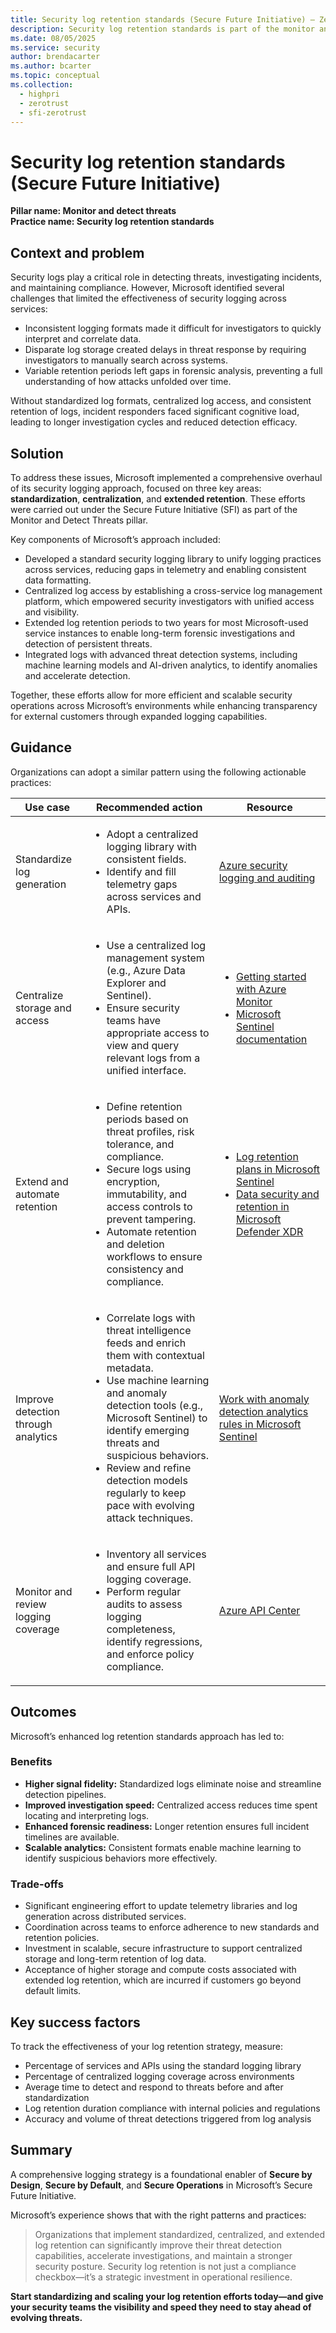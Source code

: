 ```yaml
---
title: Security log retention standards (Secure Future Initiative) – Zero Trust
description: Security log retention standards is part of the monitor and detect threats pillar of the Secure Future Initiative (SFI), focusing on standardizing, centralizing, and extending Microsoft's logging processes.
ms.date: 08/05/2025
ms.service: security
author: brendacarter
ms.author: bcarter
ms.topic: conceptual
ms.collection: 
  - highpri
  - zerotrust
  - sfi-zerotrust
---
```


# Security log retention standards (Secure Future Initiative)

**Pillar name: Monitor and detect threats**<br>
**Practice name: Security log retention standards** 

## Context and problem

Security logs play a critical role in detecting threats, investigating incidents, and maintaining compliance. However, Microsoft identified several challenges that limited the effectiveness of security logging across services:

- Inconsistent logging formats made it difficult for investigators to quickly interpret and correlate data.
- Disparate log storage created delays in threat response by requiring investigators to manually search across systems.
- Variable retention periods left gaps in forensic analysis, preventing a full understanding of how attacks unfolded over time.

Without standardized log formats, centralized log access, and consistent retention of logs, incident responders faced significant cognitive load, leading to longer investigation cycles and reduced detection efficacy.

## Solution

To address these issues, Microsoft implemented a comprehensive overhaul of its security logging approach, focused on three key areas: **standardization**, **centralization**, and **extended retention**. These efforts were carried out under the Secure Future Initiative (SFI) as part of the Monitor and Detect Threats pillar.

Key components of Microsoft’s approach included:

- Developed a standard security logging library to unify logging practices across services, reducing gaps in telemetry and enabling consistent data formatting.
- Centralized log access by establishing a cross-service log management platform, which empowered security investigators with unified access and visibility.
- Extended log retention periods to two years for most Microsoft-used service instances to enable long-term forensic investigations and detection of persistent threats.
- Integrated logs with advanced threat detection systems, including machine learning models and AI-driven analytics, to identify anomalies and accelerate detection.

Together, these efforts allow for more efficient and scalable security operations across Microsoft’s environments while enhancing transparency for external customers through expanded logging capabilities.

## Guidance

Organizations can adopt a similar pattern using the following actionable practices:

|Use case|Recommended action |Resource |
|---|---|---|
| Standardize log generation   |<ul><li>Adopt a centralized logging library with consistent fields.</li><li>Identify and fill telemetry gaps across services and APIs.</li></ul> | [Azure security logging and auditing](/azure/security/fundamentals/log-audit)  |
| Centralize storage and access   | <ul><li>Use a centralized log management system (e.g., Azure Data Explorer and Sentinel).</li><li>Ensure security teams have appropriate access to view and query relevant logs from a unified interface.</li></ul> | <ul><li><a href="/azure/azure-monitor/">Getting started with Azure Monitor</a></li><li><a href="/azure/sentinel/">Microsoft Sentinel documentation</a></li></ul> |
| Extend and automate retention    | <ul><li>Define retention periods based on threat profiles, risk tolerance, and compliance.</li><li>Secure logs using encryption, immutability, and access controls to prevent tampering.</li><li>Automate retention and deletion workflows to ensure consistency and compliance.</li></ul> | <ul><li><a href="/azure/sentinel/log-plans">Log retention plans in Microsoft Sentinel</a></li><li><a href="/defender-xdr/data-privacy">Data security and retention in Microsoft Defender XDR</a></li></ul> |
| Improve detection through analytics   | <ul><li>Correlate logs with threat intelligence feeds and enrich them with contextual metadata.</li><li>Use machine learning and anomaly detection tools (e.g., Microsoft Sentinel) to identify emerging threats and suspicious behaviors.</li><li>Review and refine detection models regularly to keep pace with evolving attack techniques.</li></ul> | [Work with anomaly detection analytics rules in Microsoft Sentinel](/azure/sentinel/work-with-anomaly-rules)  |
| Monitor and review logging coverage   | <ul><li>Inventory all services and ensure full API logging coverage.</li><li>Perform regular audits to assess logging completeness, identify regressions, and enforce policy compliance.</li></ul> | [Azure API Center](/azure/api-center/overview)  |

## Outcomes

Microsoft’s enhanced log retention standards approach has led to:

### Benefits

- **Higher signal fidelity:** Standardized logs eliminate noise and streamline detection pipelines.
- **Improved investigation speed:** Centralized access reduces time spent locating and interpreting logs.
- **Enhanced forensic readiness:** Longer retention ensures full incident timelines are available.
- **Scalable analytics:** Consistent formats enable machine learning to identify suspicious behaviors more effectively.

### Trade-offs

- Significant engineering effort to update telemetry libraries and log generation across distributed services.
- Coordination across teams to enforce adherence to new standards and retention policies.
- Investment in scalable, secure infrastructure to support centralized storage and long-term retention of log data.
- Acceptance of higher storage and compute costs associated with extended log retention, which are incurred if customers go beyond default limits.

## Key success factors

To track the effectiveness of your log retention strategy, measure:

- Percentage of services and APIs using the standard logging library
- Percentage of centralized logging coverage across environments
- Average time to detect and respond to threats before and after standardization
- Log retention duration compliance with internal policies and regulations
- Accuracy and volume of threat detections triggered from log analysis

## Summary

A comprehensive logging strategy is a foundational enabler of **Secure by Design**, **Secure by Default**, and **Secure Operations** in Microsoft’s Secure Future Initiative.

Microsoft’s experience shows that with the right patterns and practices:

> Organizations that implement standardized, centralized, and extended log retention can significantly improve their threat detection capabilities, accelerate investigations, and maintain a stronger security posture. Security log retention is not just a compliance checkbox—it’s a strategic investment in operational resilience.

**Start standardizing and scaling your log retention efforts today—and give your security teams the visibility and speed they need to stay ahead of evolving threats.**
